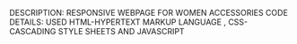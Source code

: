 DESCRIPTION:  RESPONSIVE WEBPAGE FOR WOMEN ACCESSORIES
CODE DETAILS: USED HTML-HYPERTEXT MARKUP LANGUAGE , CSS-CASCADING STYLE SHEETS AND JAVASCRIPT
                
